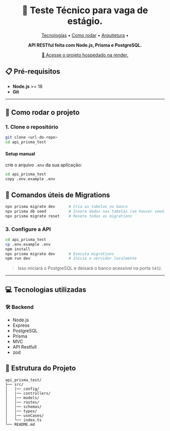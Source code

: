 
<h1 align="center" style="font-weight: bold;">📝 Teste Técnico para vaga de estágio.</h1>  

<p align="center">  
  <a href="#tech">Tecnologias</a> •   
  <a href="#start">Como rodar</a> •   
  <a href="#structure">Arquitetura</a> •  
</p>  

<p align="center"><b>API RESTful feita com Node.js, Prisma e PostgreSQL.</b></p>


<p align="center">     
  <a href="#">📱 Acesse o projeto hospedado na render.</a> 
</p>


## 📋 Pré-requisitos

* **Node.js** >= 18
* **Git**

---

## 🚀 Como rodar o projeto <a id="start"></a>

### 1. Clone o repositório

```bash
git clone <url-do-repo>
cd api_prisma_test
```

#### Setup manual
crie o arquivo `.env` da sua aplicação:
```bash
cd api_prisma_test
copy .env.example .env
```

## 📝 Comandos úteis de Migrations

```bash
npx prisma migrate dev      # Cria as tabelas no banco
npx prisma db seed          # Insere dados nas tabelas (se houver seed)
npx prisma migrate reset    # Reseta todas as migrations
```

### 3. Configure a API

```bash
cd api_prisma_test
cp .env.example .env
npm install
npx prisma migrate dev      # Executa migrations
npm run dev                 # Inicia o servidor localmente
```

> Isso iniciará o PostgreSQL e deixará o banco acessível na porta `5432`.

---

## 💻 Tecnologias utilizadas <a id="tech"></a>

### 🛠️ Backend

* Node.js
* Express
* PostgreSQL
* Prisma
* MVC
* API Restfull
* zod


## 📁 Estrutura do Projeto

```
api_prisma_test/
├── src/
│   |── config/
│   |── controllers/
│   │── models/
│   │── routes/ 
│   │── schemas/ 
│   │── types/
│   │── useCases/
│   └── index.ts
└── README.md
```



